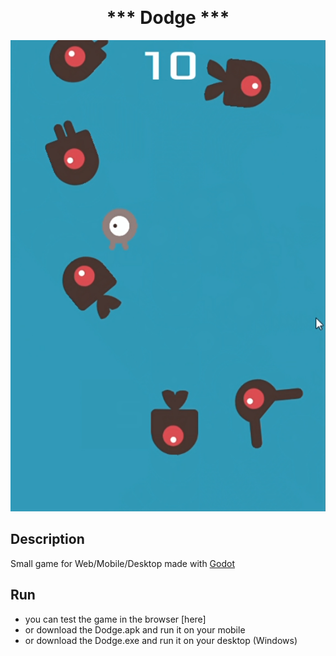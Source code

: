<p align="center">
<h1 align="center" style="margin-top: 0px;">*** Dodge ***</h1>
</p>

![Screenshot](/Screenshot.PNG?raw=true)


## Description

Small game for Web/Mobile/Desktop made with [Godot]([https://godotengine.org/])

## Run

- you can test the game in the browser [here]
- or download the Dodge.apk and run it on your mobile
- or download the Dodge.exe and run it on your desktop (Windows)

